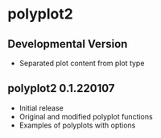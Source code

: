 # polyplot2

## Developmental Version

- Separated plot content from plot type

## polyplot2 0.1.220107

- Initial release
- Original and modified polyplot functions
- Examples of polyplots with options
